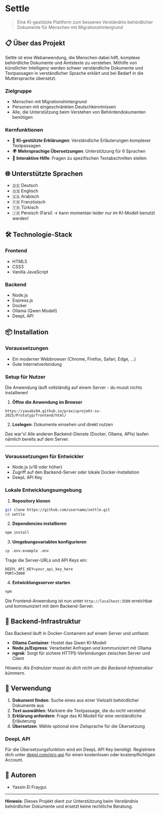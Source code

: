# Settle

> Eine KI-gestützte Plattform zum besseren Verständnis behördlicher Dokumente für Menschen mit Migrationshintergrund

## 📋 Über das Projekt

Settle ist eine Webanwendung, die Menschen dabei hilft, komplexe behördliche Dokumente und Amtstexte zu verstehen. Mithilfe von künstlicher Intelligenz werden schwer verständliche Dokumente und Textpassagen in verständlicher Sprache erklärt und bei Bedarf in die Muttersprache übersetzt.

### Zielgruppe

- Menschen mit Migrationshintergrund
- Personen mit eingeschränkten Deutschkenntnissen
- Alle, die Unterstützung beim Verstehen von Behördendokumenten benötigen

### Kernfunktionen

- 🤖 **KI-gestützte Erklärungen**: Verständliche Erläuterungen komplexer Textpassagen
- 🌍 **Mehrsprachige Übersetzungen**: Unterstützung für 6 Sprachen
- 💬 **Interaktive Hilfe**: Fragen zu spezifischen Textabschnitten stellen

## 🌐 Unterstützte Sprachen

- 🇩🇪 Deutsch
- 🇬🇧 Englisch
- 🇸🇦 Arabisch
- 🇫🇷 Französisch
- 🇹🇷 Türkisch
- 🇮🇷 Persisch (Farsi) -> kann momentan leider nur im KI-Modell benutzt werden!

## 🛠️ Technologie-Stack

### Frontend
- HTML5
- CSS3
- Vanilla JavaScript

### Backend
- Node.js
- Express.js
- Docker
- Ollama (Qwen Modell)
- DeepL API

## 📦 Installation

### Voraussetzungen

- Ein moderner Webbrowser (Chrome, Firefox, Safari, Edge, ...)
- Gute Internetverbindung

### Setup für Nutzer

Die Anwendung läuft vollständig auf einem Server - du musst nichts installieren!

1. **Öffne die Anwendung im Browser**
```
https://yasabi04.github.io/praxisprojekt-ss-2025/Prototyp/frontend/html/
```

2. **Loslegen**: Dokumente einsehen und direkt nutzen

Das war's! Alle anderen Backend-Dienste (Docker, Ollama, APIs) laufen nämlich bereits auf dem Server.

---


### Voraussetzungen für Entwickler

- Node.js (v18 oder höher)
- Zugriff auf den Backend-Server oder lokale Docker-Installation
- DeepL API Key

### Lokale Entwicklungsumgebung

1. **Repository klonen**
```bash
git clone https://github.com/username/settle.git
cd settle
```

2. **Dependencies installieren**
```bash
npm install
```

3. **Umgebungsvariablen konfigurieren**
```bash
cp .env.example .env
```

Trage die Server-URLs und API Keys ein:
```
DEEPL_API_KEY=your_api_key_here
PORT=3000
```

4. **Entwicklungsserver starten**
```bash
npm 
```

Die Frontend-Anwendung ist nun unter `http://localhost:3500` erreichbar und kommuniziert mit dem Backend-Server.

## 🐳 Backend-Infrastruktur

Das Backend läuft in Docker-Containern auf einem Server und umfasst:

- **Ollama Container**: Hostet das Qwen KI-Modell
- **Node.js/Express**: Verarbeitet Anfragen und kommuniziert mit Ollama
- **ngrok**: Sorgt für sichere HTTPS-Verbindungen zwischen Server und Client

*Hinweis: Als Endnutzer musst du dich nicht um die Backend-Infrastruktur kümmern.*

## 📖 Verwendung

1. **Dokument finden**: Suche eines aus einer Vielzahl behördlicher Dokumente aus
2. **Text auswählen**: Markiere die Textpassage, die du nicht verstehst
3. **Erklärung anfordern**: Frage das KI Modell für eine verständliche Erläuterung
4. **Übersetzen**: Wähle optional eine Zielsprache für die Übersetzung


### DeepL API

Für die Übersetzungsfunktion wird ein DeepL API Key benötigt. Registriere dich unter [deepl.com/pro-api](https://www.deepl.com/pro-api) für einen kostenlosen oder kostenpflichtigen Account.


## 👥 Autoren

- Yassin El Fraygui

---

**Hinweis**: Dieses Projekt dient zur Unterstützung beim Verständnis behördlicher Dokumente und ersetzt keine rechtliche Beratung.
